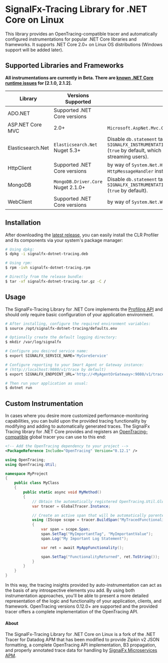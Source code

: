 # SignalFx-Tracing Library for .NET Core on Linux

This library provides an OpenTracing-compatible tracer and automatically configured instrumentations for popular .NET Core libraries and frameworks.  It supports .NET Core 2.0+ on Linux OS distributions (Windows support will be added later).

## Supported Libraries and Frameworks

**All instrumentations are currently in Beta. There are [known .NET Core runtime issues](https://github.com/dotnet/coreclr/issues/18448) for [2.1.0, 2.1.2].**

| Library | Versions Supported | Notes |
| ---     | ---                | ---   |
| ADO.NET | Supported .NET Core versions | |
| ASP.NET Core MVC | 2.0+ | `Microsoft.AspNet.Mvc.Core` NuGet and built-in packages |
| Elasticsearch.Net | `Elasticsearch.Net` Nuget 5.3+ | Disable `db.statement` tagging with `SIGNALFX_INSTRUMENTATION_ELASTICSEARCH_TAG_QUERIES=false` (`true` by default, which may introduce overhead for direct streaming users). |
| HttpClient | Supported .NET Core versions | by way of `System.Net.Http.HttpClientHandler` and `HttpMessageHandler` instrumentations |
| MongoDB | `MongoDB.Driver.Core` Nuget 2.1.0+ | Disable `db.statement` tagging with `SIGNALFX_INSTRUMENTATION_MONGODB_TAG_COMMANDS=false` (`true` by default). |
| WebClient | Supported .NET Core versions | by way of `System.Net.WebRequest` instrumentation |

## Installation

After downloading the [latest release](https://github.com/signalfx/signalfx-dotnet-tracing/releases/latest), you can easily install the CLR Profiler and its components via your system's package manager:

```bash
# Using dpkg:
$ dpkg -i signalfx-dotnet-tracing.deb

# Using rpm:
$ rpm -ivh signalfx-dotnet-tracing.rpm

# Directly from the release bundle:
$ tar -xf signalfx-dotnet-tracing.tar.gz -C /
```

## Usage

The SignalFx-Tracing Library for .NET Core implements the [Profiling API](https://docs.microsoft.com/en-us/dotnet/framework/unmanaged-api/profiling/) and should only require basic configuration of your application environment.

```bash
# After installing, configure the required environment variables:
$ source /opt/signalfx-dotnet-tracing/defaults.env

# Optionally create the default logging directory:
$ mkdir /var/log/signalfx

# Configure you desired service name:
$ export SIGNALFX_SERVICE_NAME='MyCoreService'

# Configure reporting to your Smart Agent or Gateway instance:
# (http://localhost:9080/v1/trace by default)
$ export SIGNALFX_ENDPOINT_URL='http://<MyAgentOrGateway>:9080/v1/trace'

# Then run your application as usual:
$ dotnet run
```

## Custom Instrumentation

In cases where you desire more customized performance-monitoring capabilities, you can build upon the provided tracing functionality by modifying and adding to automatically generated traces.
The SignalFx Tracing library for .NET Core provides and registers an [OpenTracing-compatible](https://github.com/opentracing/opentracing-csharp) global tracer you can use to this end:

```xml
<!-- Add the OpenTracing dependency to your project -->
<PackageReference Include="OpenTracing" Version="0.12.1" />
```

```csharp
using OpenTracing;
using OpenTracing.Util;

namespace MyProject
{
    public class MyClass
    {
        public static async void MyMethod()
        {
            // Obtain the automatically registered OpenTracing.Util.GlobalTracer instance
            var tracer = GlobalTracer.Instance;

            // Create an active span that will be automatically parented by any existing span in this context
            using (IScope scope = tracer.BuildSpan("MyTracedFunctionality").StartActive(finishSpanOnDispose: true))
            {
                var span = scope.Span;
                span.SetTag("MyImportantTag", "MyImportantValue");
                span.Log("My Important Log Statement");

                var ret = await MyAppFunctionality();

                span.SetTag("FunctionalityReturned", ret.ToString());
            }
        }
    }
}
```

In this way, the tracing insights provided by auto-instrumentation can act as the basis of any introspective elements you add.  By using both instrumentation approaches, you'll be able to present a more detailed representation of the logic and functionality of your application, clients, and framework.  OpenTracing versions 0.12.0+ are supported and the provided tracer offers a complete implementation of the OpenTracing API.

#### About
The SignalFx-Tracing Library for .NET Core on Linux is a fork of the .NET Tracer for Datadog APM that has been modified to provide Zipkin v2 JSON formatting, a complete OpenTracing API implementation, B3 propagation, and properly annotated trace data for handling by [SignalFx Microservices APM](https://docs.signalfx.com/en/latest/apm/apm-overview/index.html).
